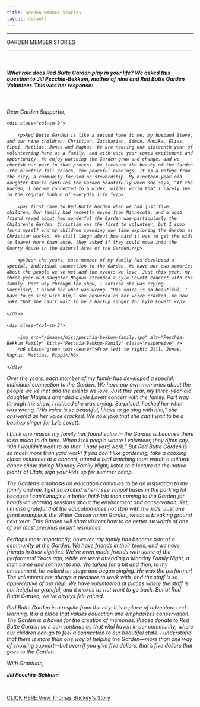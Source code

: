 ```yaml
---
title: Garden Member Stories
layout: default
---
```


<div class="eventdivide">
	<hr>
		<div class="grid-header">GARDEN MEMBER STORIES</div>		
	<hr>
</div>

<br />

<h5 class="green text-center">What role does Red Butte Garden play in your life? We asked this question to Jill Pecchia-Bekkum, mother of nine and Red Butte Garden Volunteer. This was her response:</h5>

<br />

<em>

<p>Dear Garden Supporter,</p>

<div class="row">

	<div class="col-sm-9">
	
		<p>Red Butte Garden is like a second home to me, my husband Steve, and our nine children: Christian, Zacchariah, Simon, Annika, Elias, Pippi, Mattias, Jonas and Magnus. We are nearing our sixteenth year of volunteering here as a family, and with each year comes excitement and opportunity. We enjoy watching the Garden grow and change, and we cherish our part in that process. We treasure the beauty of the Garden—the electric fall colors, the peaceful evenings. It is a refuge from the city, a community focused on stewardship. My nineteen-year-old daughter Annika captures the Garden beautifully when she says, “At the Garden, I become connected to a wider, wilder world that I rarely see in the regular hubbub of everyday life.”</p>
	
		<p>I first came to Red Butte Garden when we had just five children. Our family had recently moved from Minnesota, and a good friend raved about how wonderful the Garden was—particularly the Children’s Garden. Christian was the first to volunteer, but I soon found myself and my children spending our time exploring the Garden as Christian worked. We still laugh about how hard it was to get the kids to leave! More than once, they asked if they could move into the Quarry House in the Natural Area of the Garden.</p>

		<p>Over the years, each member of my family has developed a special, individual connection to the Garden. We have our own memories about the people we’ve met and the events we love. Just this year, my three-year-old daughter Magnus attended a Lyle Lovett concert with the family. Part way through the show, I noticed she was crying. Surprised, I asked her what was wrong. “His voice is so beautiful, I have to go sing with him,” she answered as her voice cracked. We now joke that she can’t wait to be a backup singer for Lyle Lovett.</p>
		
	</div>
	
	<div class="col-sm-3">
	
		<img src="/images/misc/pecchia-bekkum-family.jpg" alt="Pecchia-Bekkum Family" title="Pecchia-Bekkum-Family" class="responsive" />
		<h6 class="green text-center">From left to right: Jill, Jonas, Magnus, Mattias, Pippi</h6>
		
	</div>

</div>

<p>Over the years, each member of my family has developed a special, individual connection to the Garden. We have our own memories about the people we’ve met and the events we love. Just this year, my three-year-old daughter Magnus attended a Lyle Lovett concert with the family. Part way through the show, I noticed she was crying. Surprised, I asked her what was wrong. “His voice is so beautiful, I have to go sing with him,” she answered as her voice cracked. We now joke that she can’t wait to be a backup singer for Lyle Lovett.</p>

<p>I think one reason my family has found value in the Garden is because there is so much to do here. When I tell people where I volunteer, they often say, “Oh I wouldn’t want to do that. I hate yard work.” But Red Butte Garden is so much more than yard work! If you don’t like gardening, take a cooking class; volunteer at a concert; attend a bird watching tour; watch a cultural dance show during Monday Family Night; listen to a lecture on the native plants of Utah; sign your kids up for summer camp.</p>

<p>The Garden’s emphasis on education continues to be an inspiration to my family and me. I get so excited when I see school buses in the parking lot because I can’t imagine a better field-trip than coming to the Garden for hands-on learning sessions about the environment and conservation. Yet, I’m also grateful that the education does not stop with the kids. Just one great example is the Water Conservation Garden, which is breaking ground next year. This Garden will show visitors how to be better stewards of one of our most precious desert resources.</p>

<p>Perhaps most importantly, however, my family has become part of a community at the Garden. We have friends in their teens, and we have friends in their eighties. We’ve even made friends with some of the performers! Years ago, while we were attending a Monday Family Night, a man came and sat next to me. We talked for a bit and then, to my amazement, he walked on stage and began singing. He was the performer! The volunteers are always a pleasure to work with, and the staff is so appreciative of our help. We have volunteered at places where the staff is not helpful or grateful, and it makes us not want to go back. But at Red Butte Garden, we’ve always felt valued.</p>

<p>Red Butte Garden is a respite from the city. It is a place of adventure and learning. It is a place that values education and emphasizes conservation. The Garden is a haven for the creation of memories. Please donate to Red Butte Garden so it can continue as that vital haven in our community, where our children can go to feel a connection to our beautiful state. I understand that there is more than one way of helping the Garden—more than one way of showing support—but even if you give five dollars, that’s five dollars that goes to the Garden.</p>

<p>With Gratitude,</p>
<p class="green"><strong>Jill Pecchia-Bekkum</strong></p>

</em>

<br />

<p><a href="/documents/thomas-brickey-letter.pdf">CLICK HERE View Thomas Brickey's Story</a></p>
